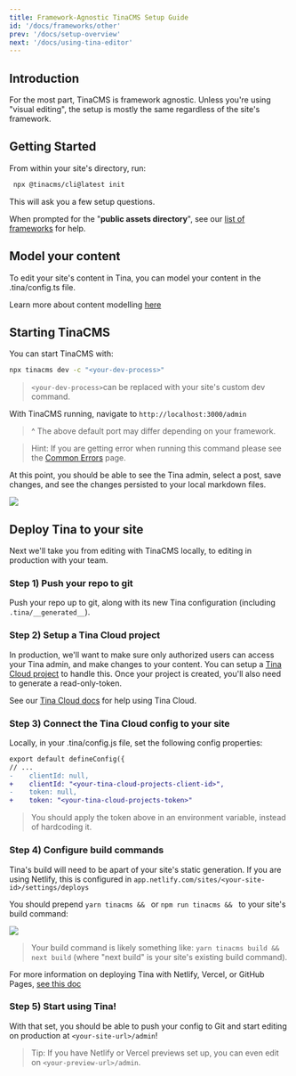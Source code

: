 ```yaml
---
title: Framework-Agnostic TinaCMS Setup Guide
id: '/docs/frameworks/other'
prev: '/docs/setup-overview'
next: '/docs/using-tina-editor'
---
```


## Introduction

For the most part, TinaCMS is framework agnostic. Unless you're using "visual editing", the setup is mostly the same regardless of the site's framework.

## Getting Started

From within your site's directory, run:

```bash
 npx @tinacms/cli@latest init
```

This will ask you a few setup questions.

When prompted for the "**public assets directory**", see our [list of frameworks](/docs/integration/frameworks/) for help.

## Model your content

To edit your site's content in Tina, you can model your content in the .tina/config.ts file.

Learn more about content modelling [here](/docs/schema/)

## Starting TinaCMS

You can start TinaCMS with:

```bash
npx tinacms dev -c "<your-dev-process>"
```

> `<your-dev-process>`can be replaced with your site's custom dev command.

With TinaCMS running, navigate to `http://localhost:3000/admin`

> ^ The above default port may differ depending on your framework.

> Hint: If you are getting error when running this command please see the [Common Errors](/docs/forestry/common-errors) page.

At this point, you should be able to see the Tina admin, select a post, save changes, and see the changes persisted to your local markdown files.

![](/img/hugo-tina-admin-screenshot.png)

## Deploy Tina to your site

Next we'll take you from editing with TinaCMS locally, to editing in production with your team.

### Step 1) Push your repo to git

Push your repo up to git, along with its new Tina configuration (including `.tina/__generated__`).

### Step 2) Setup a Tina Cloud project

In production, we'll want to make sure only authorized users can access your Tina admin, and make changes to your content. You can setup a [Tina Cloud project](https://app.tina.io/) to handle this.
Once your project is created, you'll also need to generate a read-only-token.

See our [Tina Cloud docs](https://tina.io/docs/tina-cloud/) for help using Tina Cloud.

### Step 3) Connect the Tina Cloud config to your site

Locally, in your .tina/config.js file, set the following config properties:

```diff
export default defineConfig({
// ...
-    clientId: null,
+    clientId: "<your-tina-cloud-projects-client-id>",
-    token: null,
+    token: "<your-tina-cloud-projects-token>"
```

> You should apply the token above in an environment variable, instead of hardcoding it.

### Step 4) Configure build commands

Tina's build will need to be apart of your site's static generation.
If you are using Netlify, this is configured in `app.netlify.com/sites/<your-site-id>/settings/deploys`

You should prepend `yarn tinacms && ` or `npm run tinacms && ` to your site's build command:

![](https://res.cloudinary.com/forestry-demo/image/upload/v1670337650/tina-io/docs/forestry-migration/Screen_Shot_2022-12-06_at_10.38.10_AM.png)

> Your build command is likely something like: `yarn tinacms build && next build` (where "next build" is your site's existing build command).

For more information on deploying Tina with Netlify, Vercel, or GitHub Pages, [see this doc](/docs/tina-cloud/connecting-site/#deploying-your-site-with-the-tinacms-admin)

### Step 5) Start using Tina!

With that set, you should be able to push your config to Git and start editing on production at `<your-site-url>/admin`!

> Tip: If you have Netlify or Vercel previews set up, you can even edit on `<your-preview-url>/admin`.
